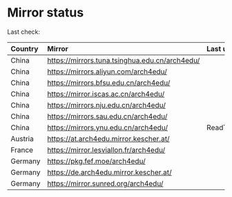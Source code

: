 <script src="./time.js"></script>
# Mirror status
Last check: <script type="text/javascript">localize(1691968553.0240867);</script>

|Country|Mirror|Last update|
|:------|:-----|:----------|
|China|https://mirrors.tuna.tsinghua.edu.cn/arch4edu/|<script type="text/javascript">localize(1691908011);</script>|
|China|https://mirrors.aliyun.com/arch4edu/|<script type="text/javascript">localize(1691908011);</script>|
|China|https://mirrors.bfsu.edu.cn/arch4edu/|<script type="text/javascript">localize(1691908011);</script>|
|China|https://mirror.iscas.ac.cn/arch4edu/|<script type="text/javascript">localize(1691951227);</script>|
|China|https://mirrors.nju.edu.cn/arch4edu/|<script type="text/javascript">localize(1691864844);</script>|
|China|https://mirrors.sau.edu.cn/arch4edu/|<script type="text/javascript">localize(1691908011);</script>|
|China|https://mirrors.ynu.edu.cn/arch4edu/|ReadTimeout|
|Austria|https://at.arch4edu.mirror.kescher.at/|<script type="text/javascript">localize(1691908011);</script>|
|France|https://mirror.lesviallon.fr/arch4edu/|<script type="text/javascript">localize(1691908011);</script>|
|Germany|https://pkg.fef.moe/arch4edu/|<script type="text/javascript">localize(1691908011);</script>|
|Germany|https://de.arch4edu.mirror.kescher.at/|<script type="text/javascript">localize(1691908011);</script>|
|Germany|https://mirror.sunred.org/arch4edu/|<script type="text/javascript">localize(1691908011);</script>|

<script src="./tablefilter/tablefilter.js"></script>
<script src="./table.js"></script>